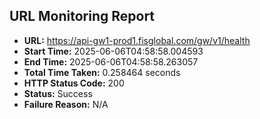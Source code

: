 ## URL Monitoring Report

- **URL:** https://api-gw1-prod1.fisglobal.com/gw/v1/health
- **Start Time:** 2025-06-06T04:58:58.004593
- **End Time:** 2025-06-06T04:58:58.263057
- **Total Time Taken:** 0.258464 seconds
- **HTTP Status Code:** 200
- **Status:** Success
- **Failure Reason:** N/A
